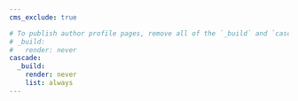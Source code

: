 ```yaml
---
cms_exclude: true

# To publish author profile pages, remove all of the `_build` and `cascade` settings below.
# _build:
#   render: never
cascade:
  _build:
    render: never
    list: always
---
```

